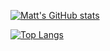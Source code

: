 
[![Matt's GitHub stats](https://github-readme-stats.vercel.app/api?username=mhyatt000&show_icons=True&bg_color=20,0f0,00f)](https://github.com/anuraghazra/github-readme-stats)

[![Top Langs](https://github-readme-stats.vercel.app/api/top-langs/?username=mhyatt000&hide=html,css,scss)](https://github.com/anuraghazra/github-readme-stats)

<!-- [![Matt's wakatime stats](https://github-readme-stats.vercel.app/api/wakatime?username=mhyatt000)](https://github.com/anuraghazra/github-readme-stats) -->


<!--
**mhyatt000/mhyatt000** is a ✨ _special_ ✨ repository because its `README.md` (this file) appears on your GitHub profile.

Here are some ideas to get you started:

- 🔭 I’m currently working on ...
- 🌱 I’m currently learning ...
- 👯 I’m looking to collaborate on ...
- 🤔 I’m looking for help with ...
- 💬 Ask me about ...
- 📫 How to reach me: ...
- 😄 Pronouns: ...
- ⚡ Fun fact: ...
-->
